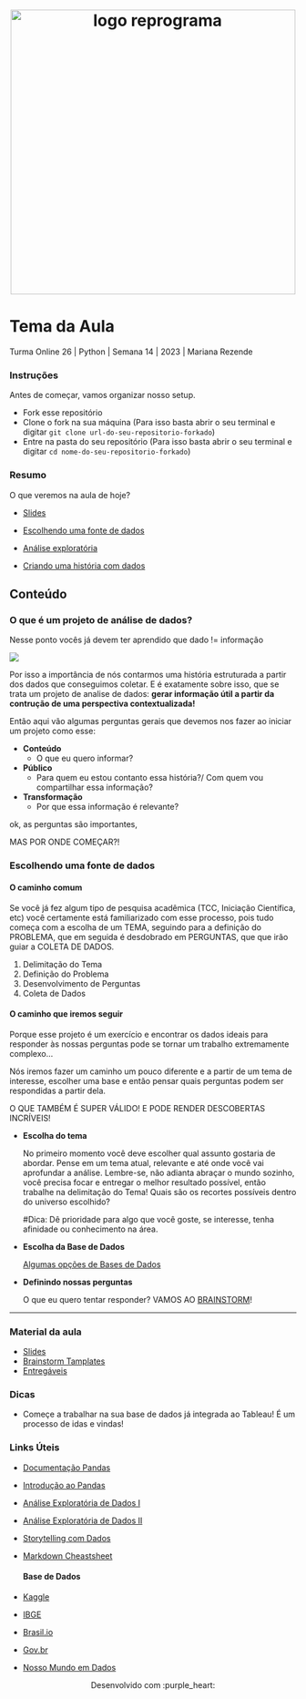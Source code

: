 <h1 align="center">
  <img src="assets/reprograma-fundos-claros.png" alt="logo reprograma" width="500">
</h1>

# Tema da Aula

Turma Online 26 | Python | Semana 14 | 2023 | Mariana Rezende

### Instruções
Antes de começar, vamos organizar nosso setup.
* Fork esse repositório 
* Clone o fork na sua máquina (Para isso basta abrir o seu terminal e digitar `git clone url-do-seu-repositorio-forkado`)
* Entre na pasta do seu repositório (Para isso basta abrir o seu terminal e digitar `cd nome-do-seu-repositorio-forkado`)

### Resumo
O que veremos na aula de hoje?
* [Slides](https://www.canva.com/design/DAFzkvKuiiY/ms5PQwLZPqkdIQb7mYHJQQ/edit?utm_content=DAFzkvKuiiY&utm_campaign=designshare&utm_medium=link2&utm_source=sharebutton)

* [Escolhendo uma fonte de dados](#Escolhendoumafontededados)
* [Análise exploratória]()
* [Criando uma história com dados]()

## Conteúdo

### O que é um projeto de análise de dados?
Nesse ponto vocês já devem ter aprendido que dado != informação

![](https://i.gifer.com/4IpF.gif)

Por isso a importância de nós contarmos uma história estruturada a partir dos dados que conseguimos coletar. E é exatamente sobre isso, que se trata um projeto de analise de dados: **gerar informação útil a partir da contrução de uma perspectiva contextualizada!**

Então aqui vão algumas perguntas gerais que devemos nos fazer ao iniciar um projeto como esse:

- **Conteúdo**
  - O que eu quero informar?
- **Público**
  - Para quem eu estou contanto essa história?/ Com quem vou compartilhar essa informação?
- **Transformação**
  - Por que essa informação é relevante?
    
ok, as perguntas são importantes, 

MAS POR ONDE COMEÇAR?!

### Escolhendo uma fonte de dados

#### O caminho comum
Se você já fez algum tipo de pesquisa acadêmica (TCC, Iniciação Científica, etc) você certamente está familiarizado com esse processo, pois tudo começa com a escolha de um TEMA, seguindo para a definição do PROBLEMA, que em seguida é desdobrado em PERGUNTAS, que que irão guiar a COLETA DE DADOS.

1. Delimitação do Tema
2. Definição do Problema
3. Desenvolvimento de Perguntas
4. Coleta de Dados

#### O caminho que iremos seguir
Porque esse projeto é um exercício e encontrar os dados ideais para responder às nossas perguntas pode se tornar um trabalho extremamente complexo...

Nós iremos fazer um caminho um pouco diferente e a partir de um tema de interesse, escolher uma base e então pensar quais perguntas podem ser respondidas a partir dela.

O QUE TAMBÉM É SUPER VÁLIDO! E PODE RENDER DESCOBERTAS INCRÍVEIS!

  * **Escolha do tema**

    No primeiro momento você deve escolher qual assunto gostaria de abordar. Pense em um tema atual, relevante e até onde você vai aprofundar a análise. Lembre-se, não adianta abraçar o mundo sozinho, você precisa focar e entregar o melhor resultado possível, então trabalhe na delimitação do Tema! Quais são os recortes possíveis dentro do universo escolhido?

    #Dica: Dê prioridade para algo que você goste, se interesse, tenha afinidade ou conhecimento na área.

  * **Escolha da Base de Dados**
    
    [Algumas opções de Bases de Dados](#base-de-dados)

* **Definindo nossas perguntas**
  
  O que eu quero tentar responder? VAMOS AO [BRAINSTORM](#material-da-aula)!

***

### Material da aula 
* [Slides](https://www.canva.com/design/DAFzkvKuiiY/ms5PQwLZPqkdIQb7mYHJQQ/edit?utm_content=DAFzkvKuiiY&utm_campaign=designshare&utm_medium=link2&utm_source=sharebutton)
* [Brainstorm Tamplates](https://www.canva.com/design/DAF1Fjhzuuo/dWrzvTBF4n5oMWZzZQiS7w/edit?utm_content=DAF1Fjhzuuo&utm_campaign=designshare&utm_medium=link2&utm_source=sharebutton)
* [Entregáveis](https://docs.google.com/document/d/e/2PACX-1vSg6G-QMxEYCFCwjmtgDY7bmOAxfGKyVIqGFdqr9LuuwbGmWZ69PCZRW_cha5iX7WB89FXWrFjHtvVX/pub)

### Dicas
- Começe a trabalhar na sua base de dados já integrada ao Tableau! É um processo de idas e vindas!

### Links Úteis
- [Documentação Pandas](https://pandas.pydata.org/docs/user_guide/index.html#user-guide)
- [Introdução ao Pandas](https://medium.com/tech-grupozap/introdu%C3%A7%C3%A3o-a-biblioteca-pandas-89fa8ed4fa38)
- [Análise Exploratória de Dados I](https://escoladedados.org/tutoriais/analise-exploratoria-de-dados/)
- [Análise Exploratória de Dados II](https://www.alura.com.br/artigos/analise-exploratoria)
- [Storytelling com Dados](https://medium.com/resumos-resenhas/storytelling-com-dados-resumo-fd63ebe4f704)
- [Markdown Cheastsheet](https://www.ibm.com/docs/en/watson-studio-local/1.2.3?topic=notebooks-markdown-jupyter-cheatsheet)

  #### Base de Dados
- [Kaggle](https://www.kaggle.com/datasets)
- [IBGE](https://ces.ibge.gov.br/base-de-dados/links-base-de-dados.html)
- [Brasil.io](https://brasil.io/datasets/)
- [Gov.br](https://dados.gov.br/dados/conjuntos-dados)
- [Nosso Mundo em Dados](https://ourworldindata.org/charts)


<p align="center">
Desenvolvido com :purple_heart:  
</p>

